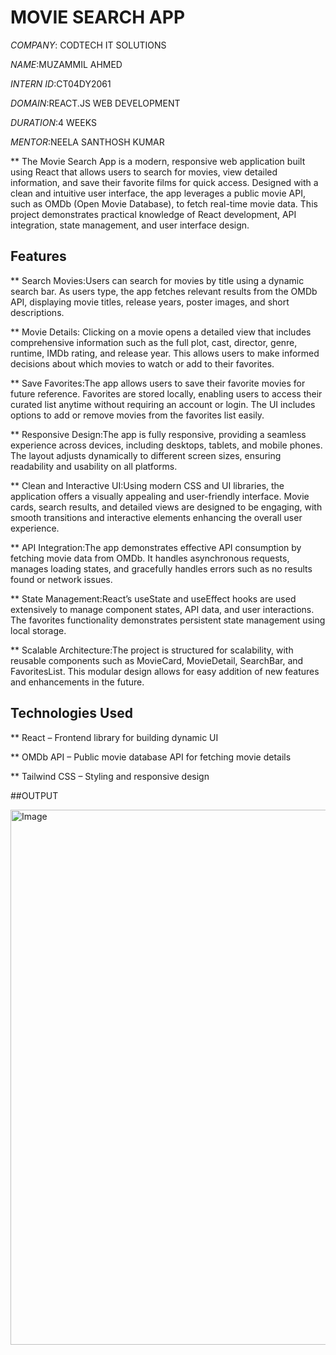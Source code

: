 # MOVIE SEARCH APP

*COMPANY*: CODTECH IT SOLUTIONS 

*NAME*:MUZAMMIL AHMED

*INTERN ID*:CT04DY2061

*DOMAIN*:REACT.JS WEB DEVELOPMENT

*DURATION*:4 WEEKS

*MENTOR*:NEELA SANTHOSH KUMAR

** The Movie Search App is a modern, responsive web application built using React that allows users to search for movies, view detailed information, and save their favorite films for quick access. Designed with a clean and intuitive user interface, the app leverages a public movie API, such as OMDb (Open Movie Database), to fetch real-time movie data. This project demonstrates practical knowledge of React development, API integration, state management, and user interface design.

## Features
** Search Movies:Users can search for movies by title using a dynamic search bar. As users type, the app fetches relevant results from the OMDb API, displaying movie titles, release years, poster images, and short descriptions.

** Movie Details: Clicking on a movie opens a detailed view that includes comprehensive information such as the full plot, cast, director, genre, runtime, IMDb rating, and release year. This allows users to make informed decisions about which movies to watch or add to their favorites.

** Save Favorites:The app allows users to save their favorite movies for future reference. Favorites are stored locally, enabling users to access their curated list anytime without requiring an account or login. The UI includes options to add or remove movies from the favorites list easily.

** Responsive Design:The app is fully responsive, providing a seamless experience across devices, including desktops, tablets, and mobile phones. The layout adjusts dynamically to different screen sizes, ensuring readability and usability on all platforms.

** Clean and Interactive UI:Using modern CSS and UI libraries, the application offers a visually appealing and user-friendly interface. Movie cards, search results, and detailed views are designed to be engaging, with smooth transitions and interactive elements enhancing the overall user experience.

** API Integration:The app demonstrates effective API consumption by fetching movie data from OMDb. It handles asynchronous requests, manages loading states, and gracefully handles errors such as no results found or network issues.

** State Management:React’s useState and useEffect hooks are used extensively to manage component states, API data, and user interactions. The favorites functionality demonstrates persistent state management using local storage.

** Scalable Architecture:The project is structured for scalability, with reusable components such as MovieCard, MovieDetail, SearchBar, and FavoritesList. This modular design allows for easy addition of new features and enhancements in the future.

## Technologies Used

** React – Frontend library for building dynamic UI

** OMDb API – Public movie database API for fetching movie details

** Tailwind CSS – Styling and responsive design

##OUTPUT

<img width="1879" height="856" alt="Image" src="https://github.com/user-attachments/assets/34be450f-500c-4664-8100-74900698c8a9" />

